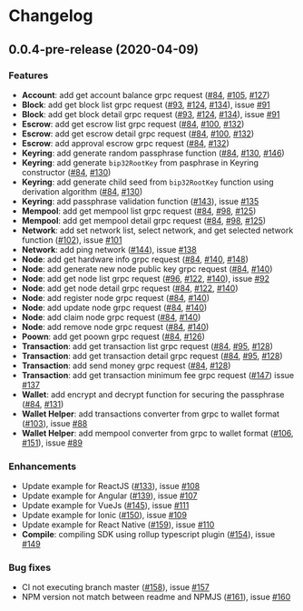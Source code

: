 # Changelog

## 0.0.4-pre-release (2020-04-09)

### Features

 - **Account**: add get account balance grpc request ([#84](https://github.com/zoobc/zoobc-sdk/pull/84), [#105](https://github.com/zoobc/zoobc-sdk/pull/105), [#127](https://github.com/zoobc/zoobc-sdk/pull/127))
 - **Block**: add get block list grpc request ([#93](https://github.com/zoobc/zoobc-sdk/pull/93), [#124](https://github.com/zoobc/zoobc-sdk/pull/124), [#134](https://github.com/zoobc/zoobc-sdk/pull/134)), issue [#91](https://github.com/zoobc/zoobc-sdk/issues/91)
 - **Block**: add get block detail grpc request ([#93](https://github.com/zoobc/zoobc-sdk/pull/93), [#124](https://github.com/zoobc/zoobc-sdk/pull/124), [#134](https://github.com/zoobc/zoobc-sdk/pull/134)), issue [#91](https://github.com/zoobc/zoobc-sdk/issues/91)
 - **Escrow**: add get escrow list grpc request ([#84](https://github.com/zoobc/zoobc-sdk/pull/84), [#100](https://github.com/zoobc/zoobc-sdk/pull/100), [#132](https://github.com/zoobc/zoobc-sdk/pull/132))
 - **Escrow**: add get escrow detail grpc request ([#84](https://github.com/zoobc/zoobc-sdk/pull/84), [#100](https://github.com/zoobc/zoobc-sdk/pull/100), [#132](https://github.com/zoobc/zoobc-sdk/pull/132))
 - **Escrow**: add approval escrow grpc request ([#84](https://github.com/zoobc/zoobc-sdk/pull/84), [#132](https://github.com/zoobc/zoobc-sdk/pull/132))
 - **Keyring**: add generate random passphrase function ([#84](https://github.com/zoobc/zoobc-sdk/pull/84), [#130](https://github.com/zoobc/zoobc-sdk/pull/130), [#146](https://github.com/zoobc/zoobc-sdk/pull/146))
 - **Keyring**: add generate `bip32RootKey` from pasphrase in Keyring constructor ([#84](https://github.com/zoobc/zoobc-sdk/pull/84), [#130](https://github.com/zoobc/zoobc-sdk/pull/130))
 - **Keyring**: add generate child seed from `bip32RootKey` function using derivation algorithm ([#84](https://github.com/zoobc/zoobc-sdk/pull/84), [#130](https://github.com/zoobc/zoobc-sdk/pull/130))
 - **Keyring**: add passphrase validation function ([#143](https://github.com/zoobc/zoobc-sdk/pull/143)), issue [#135](https://github.com/zoobc/zoobc-sdk/issues/135)
 - **Mempool**: add get mempool list grpc request ([#84](https://github.com/zoobc/zoobc-sdk/pull/84), [#98](https://github.com/zoobc/zoobc-sdk/pull/98), [#125](https://github.com/zoobc/zoobc-sdk/pull/125))
 - **Mempool**: add get mempool detail grpc request ([#84](https://github.com/zoobc/zoobc-sdk/pull/84), [#98](https://github.com/zoobc/zoobc-sdk/pull/98), [#125](https://github.com/zoobc/zoobc-sdk/pull/125))
 - **Network**: add set network list, select network, and get selected network function ([#102](https://github.com/zoobc/zoobc-sdk/pull/102)), issue [#101](https://github.com/zoobc/zoobc-sdk/issues/101)
 - **Network**: add ping network ([#144](https://github.com/zoobc/zoobc-sdk/pull/144)), issue [#138](https://github.com/zoobc/zoobc-sdk/issues/138)
 - **Node**: add get hardware info grpc request ([#84](https://github.com/zoobc/zoobc-sdk/pull/84), [#140](https://github.com/zoobc/zoobc-sdk/pull/140), [#148](https://github.com/zoobc/zoobc-sdk/pull/148))
 - **Node**: add generate new node public key grpc request ([#84](https://github.com/zoobc/zoobc-sdk/pull/84), [#140](https://github.com/zoobc/zoobc-sdk/pull/140))
 - **Node**: add get node list grpc request ([#96](https://github.com/zoobc/zoobc-sdk/pull/96), [#122](https://github.com/zoobc/zoobc-sdk/pull/122), [#140](https://github.com/zoobc/zoobc-sdk/pull/140)), issue [#92](https://github.com/zoobc/zoobc-sdk/issues/92)
 - **Node**: add get node detail grpc request ([#84](https://github.com/zoobc/zoobc-sdk/pull/84), [#122](https://github.com/zoobc/zoobc-sdk/pull/122), [#140](https://github.com/zoobc/zoobc-sdk/pull/140))
 - **Node**: add register node grpc request ([#84](https://github.com/zoobc/zoobc-sdk/pull/84), [#140](https://github.com/zoobc/zoobc-sdk/pull/140))
 - **Node**: add update node grpc request ([#84](https://github.com/zoobc/zoobc-sdk/pull/84), [#140](https://github.com/zoobc/zoobc-sdk/pull/140))
 - **Node**: add claim node grpc request ([#84](https://github.com/zoobc/zoobc-sdk/pull/84), [#140](https://github.com/zoobc/zoobc-sdk/pull/140))
 - **Node**: add remove node grpc request ([#84](https://github.com/zoobc/zoobc-sdk/pull/84), [#140](https://github.com/zoobc/zoobc-sdk/pull/140))
 - **Poown**: add get poown grpc request ([#84](https://github.com/zoobc/zoobc-sdk/pull/84), [#126](https://github.com/zoobc/zoobc-sdk/pull/126))
 - **Transaction**: add get transaction list grpc request ([#84](https://github.com/zoobc/zoobc-sdk/pull/84), [#95](https://github.com/zoobc/zoobc-sdk/pull/95), [#128](https://github.com/zoobc/zoobc-sdk/pull/128))
 - **Transaction**: add get transaction detail grpc request ([#84](https://github.com/zoobc/zoobc-sdk/pull/84), [#95](https://github.com/zoobc/zoobc-sdk/pull/95), [#128](https://github.com/zoobc/zoobc-sdk/pull/128))
 - **Transaction**: add send money grpc request ([#84](https://github.com/zoobc/zoobc-sdk/pull/84), [#128](https://github.com/zoobc/zoobc-sdk/pull/128))
 - **Transaction**: add get transaction minimum fee grpc request ([#147](https://github.com/zoobc/zoobc-sdk/pull/147)) issue [#137](https://github.com/zoobc/zoobc-sdk/issues/137)
 - **Wallet**: add encrypt and decrypt function for securing the passphrase ([#84](https://github.com/zoobc/zoobc-sdk/pull/84), [#131](https://github.com/zoobc/zoobc-sdk/pull/131))
 - **Wallet Helper**: add transactions converter from grpc to wallet format ([#103](https://github.com/zoobc/zoobc-sdk/pull/103)), issue [#88](https://github.com/zoobc/zoobc-sdk/issues/88)
 - **Wallet Helper**: add mempool converter from grpc to wallet format ([#106](https://github.com/zoobc/zoobc-sdk/pull/106), [#151](https://github.com/zoobc/zoobc-sdk/pull/151)), issue [#89](https://github.com/zoobc/zoobc-sdk/issues/89)


### Enhancements
- Update example for ReactJS ([#133](https://github.com/zoobc/zoobc-sdk/pull/133)), issue [#108](https://github.com/zoobc/zoobc-sdk/issues/108)
- Update example for Angular ([#139](https://github.com/zoobc/zoobc-sdk/pull/139)), issue [#107](https://github.com/zoobc/zoobc-sdk/issues/107)
- Update example for VueJs ([#145](https://github.com/zoobc/zoobc-sdk/pull/145)), issue [#111](https://github.com/zoobc/zoobc-sdk/issues/111)
- Update example for Ionic ([#150](https://github.com/zoobc/zoobc-sdk/pull/150)), issue [#109](https://github.com/zoobc/zoobc-sdk/issues/109)
- Update example for React Native ([#159](https://github.com/zoobc/zoobc-sdk/pull/159)), issue [#110](https://github.com/zoobc/zoobc-sdk/issues/110)
- **Compile**: compiling SDK using rollup typescript plugin ([#154](https://github.com/zoobc/zoobc-sdk/pull/154)), issue [#149](https://github.com/zoobc/zoobc-sdk/issues/149)

### Bug fixes
- CI not executing branch master ([#158](https://github.com/zoobc/zoobc-sdk/pull/158)), issue [#157](https://github.com/zoobc/zoobc-sdk/issues/157)
- NPM version not match between readme and NPMJS ([#161](https://github.com/zoobc/zoobc-sdk/pull/161)), issue [#160](https://github.com/zoobc/zoobc-sdk/issues/160)